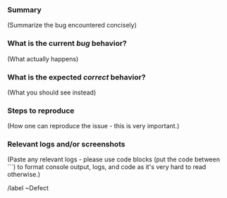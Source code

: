 <!---
Please read this!

Before opening a new issue, make sure to skim through the documentation
at http://km3py.pages.km3net.de/km3pipe
--->

### Summary

(Summarize the bug encountered concisely)

### What is the current *bug* behavior?

(What actually happens)

### What is the expected *correct* behavior?

(What you should see instead)

### Steps to reproduce

(How one can reproduce the issue - this is very important.)

### Relevant logs and/or screenshots

(Paste any relevant logs - please use code blocks (put the code between ```)
to format console output, logs, and code as it's very hard to read otherwise.)

/label ~Defect

